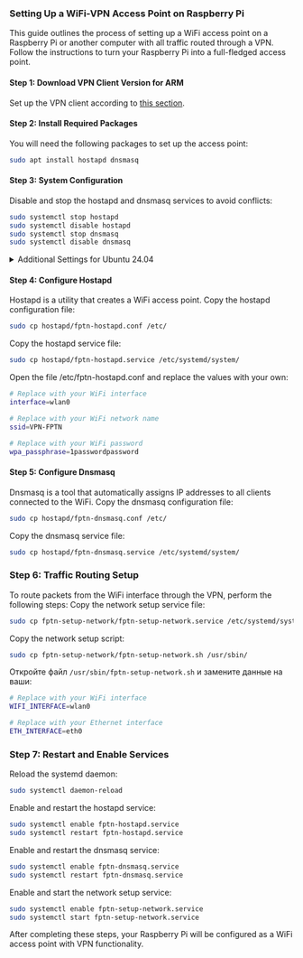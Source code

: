 ### Setting Up a WiFi-VPN Access Point on Raspberry Pi

This guide outlines the process of setting up a WiFi access point on a Raspberry Pi or another computer with all traffic routed through a VPN. Follow the instructions to turn your Raspberry Pi into a full-fledged access point.

#### Step 1: Download VPN Client Version for ARM

Set up the VPN client according to [this section](https://github.com/batchar2/fptn?tab=readme-ov-file#fptn-client-installation-and-configuration).

#### Step 2: Install Required Packages

You will need the following packages to set up the access point:

```bash
sudo apt install hostapd dnsmasq
```

#### Step 3: System Configuration

Disable and stop the hostapd and dnsmasq services to avoid conflicts:

```bash
sudo systemctl stop hostapd
sudo systemctl disable hostapd
sudo systemctl stop dnsmasq
sudo systemctl disable dnsmasq
```


<details>
<summary>Additional Settings for Ubuntu 24.04</summary>

If you are using Ubuntu 24.04, follow these additional steps:

Open the file `/etc/systemd/resolved.conf`


Find the DNSStubListener parameter, uncomment it, and change the value to no:

```bash
DNSStubListener=no
``` 

Restart the systemd-resolved service:

```bash
sudo systemctl restart systemd-resolved
```

Reboot your system:

```bash
sudo reboot
```

</details>




#### Step 4: Configure Hostapd

Hostapd is a utility that creates a WiFi access point. Copy the hostapd configuration file:


```bash
sudo cp hostapd/fptn-hostapd.conf /etc/
```
Copy the hostapd service file:

```bash
sudo cp hostapd/fptn-hostapd.service /etc/systemd/system/
```

Open the file /etc/fptn-hostapd.conf and replace the values with your own:

```bash
# Replace with your WiFi interface
interface=wlan0

# Replace with your WiFi network name
ssid=VPN-FPTN

# Replace with your WiFi password
wpa_passphrase=1passwordpassword
```

#### Step 5: Configure Dnsmasq

Dnsmasq is a tool that automatically assigns IP addresses to all clients connected to the WiFi. Copy the dnsmasq configuration file:

```bash
sudo cp hostapd/fptn-dnsmasq.conf /etc/
```

Copy the dnsmasq service file:


```bash
sudo cp hostapd/fptn-dnsmasq.service /etc/systemd/system/
```

### Step 6: Traffic Routing Setup

To route packets from the WiFi interface through the VPN, perform the following steps:
Copy the network setup service file:


```bash
sudo cp fptn-setup-network/fptn-setup-network.service /etc/systemd/system/
```

Copy the network setup script:

```bash
sudo cp fptn-setup-network/fptn-setup-network.sh /usr/sbin/
```

Откройте файл `/usr/sbin/fptn-setup-network.sh` и замените данные на ваши:

```bash
# Replace with your WiFi interface
WIFI_INTERFACE=wlan0

# Replace with your Ethernet interface
ETH_INTERFACE=eth0
```

### Step 7: Restart and Enable Services

Reload the systemd daemon:

```bash
sudo systemctl daemon-reload
```

Enable and restart the hostapd service:

```bash
sudo systemctl enable fptn-hostapd.service
sudo systemctl restart fptn-hostapd.service
```

Enable and restart the dnsmasq service:

```bash
sudo systemctl enable fptn-dnsmasq.service
sudo systemctl restart fptn-dnsmasq.service
```

Enable and start the network setup service:

```bash
sudo systemctl enable fptn-setup-network.service
sudo systemctl start fptn-setup-network.service
```

After completing these steps, your Raspberry Pi will be configured as a WiFi access point with VPN functionality.
